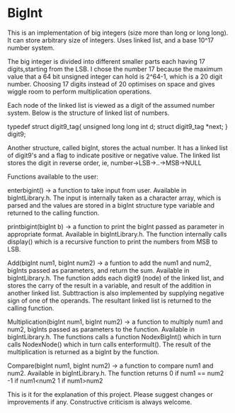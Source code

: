 # BigInt 
This is an implementation of big integers (size more than long or long long).
It can store arbitrary size of integers. 
Uses linked list, and a base 10^17 number system. 

The big integer is divided into different smaller parts each having 17 digits,starting from the LSB.
I chose the number 17 because the maximum value that a 64 bit unsigned integer can hold is 2^64-1, which is a 20 digit number. Choosing 17 digits instead of 20 optimises on space and gives wiggle room to perform multiplication operations.

Each node of the linked list is viewed as a digit of the assumed number system. Below is the structure of linked list of numbers. 

typedef struct digit9_tag{
	unsigned long long int d;
	struct digit9_tag *next;
} digit9;

Another structure, called bigInt, stores the actual number. It has a linked list of digit9's and a flag to indicate positive or negative value.
The linked list stores the digit in reverse order, ie, number->LSB->..->MSB->NULL

Functions available to the user: 

enterbigint() -> a function to take input from user. Available in bigIntLibrary.h. The input is internally taken as a character array, which is parsed and the values are stored in a bigInt structure type variable and returned to the calling function.

printbigint(bigInt b) -> a function to print the bigInt passed as parameter in appropriate format. Available in bigIntLibrary.h. The function internally calls display() which is a recursive function to print the numbers from MSB to LSB. 

Add(bigInt num1, bigInt num2) -> a funtion to add the num1 and num2, bigInts passed as parameters, and return the sum. Available in bigIntLibrary.h. The function adds each digit9 (node) of the linked list, and stores the carry of the result in a variable, and result of the addition in another linked list. Subttraction is also implemented by supplying negative sign of one of the operands. The resultant linked list is returned to the calling function.

Multiplication(bigInt num1, bigInt num2) -> a function to multiply num1 and num2, bigInts passed as parameters to the function. Available in bigIntLibrary.h. The functions calls a function NodexBigInt() which in turn calls NodexNode() which in turn calls enterformult(). The result of the multiplication is returned as a bigInt by the function. 

Compare(bigInt num1, bigInt num2) -> a function to compare num1 and num2. Available in bigIntLibrary.h. The function returns
              0 if num1 == num2
             -1 if num1<num2
              1 if num1>num2
              
              
This is it for the explanation of this project. Please suggest changes or improvements if any. Constructive criticism is always welcome.
              
              

